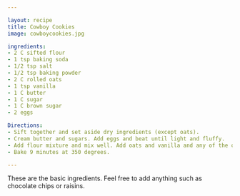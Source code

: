 ```yaml
---

layout: recipe
title: Cowboy Cookies
image: cowboycookies.jpg

ingredients:
- 2 C sifted flour
- 1 tsp baking soda
- 1/2 tsp salt
- 1/2 tsp baking powder
- 2 C rolled oats
- 1 tsp vanilla
- 1 C butter
- 1 C sugar
- 1 C brown sugar
- 2 eggs

Directions:
- Sift together and set aside dry ingredients (except oats).
- Cream butter and sugars. Add eggs and beat until light and fluffy.
- Add flour mixture and mix well. Add oats and vanilla and any of the optional ingredients. 
- Bake 9 minutes at 350 degrees.

---
```

These are the basic ingredients. Feel free to add anything such as chocolate chips or raisins.